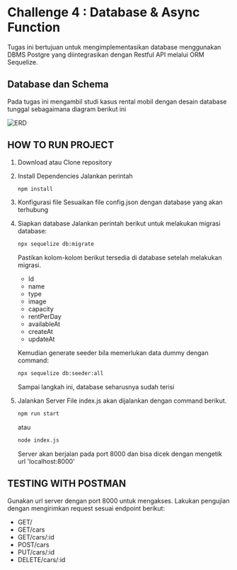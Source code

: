 # Challenge 4 : Database & Async Function

Tugas ini bertujuan untuk mengimplementasikan database menggunakan DBMS Postgre yang diintegrasikan dengan Restful API melalui ORM Sequelize.

## Database dan Schema

Pada tugas ini mengambil studi kasus rental mobil dengan desain database tunggal sebagaimana diagram berikut ini

![ERD](github.com/Luthfiyanto/mySIB/Chapter4/data/erd.png)

## HOW TO RUN PROJECT

1. Download atau Clone repository
2. Install Dependencies
   Jalankan perintah
   
   ```bash
   npm install
   ```

3. Konfigurasi file
   Sesuaikan file config.json dengan database yang akan terhubung
4. Siapkan database
   Jalankan perintah berikut untuk melakukan migrasi database:

   ```bash
   npx sequelize db:migrate
   ```

   Pastikan kolom-kolom berikut tersedia di database setelah melakukan migrasi.
   
   - Id
   - name
   - type
   - image
   - capacity
   - rentPerDay
   - availableAt
   - createAt
   - updateAt
   
   Kemudian generate seeder bila memerlukan data dummy dengan command:
   
   ```bash
   npx sequelize db:seeder:all
   ```
   
   Sampai langkah ini, database seharusnya sudah terisi 
5. Jalankan Server
   File index.js akan dijalankan dengan command berikut.
   
   ```bash
   npm run start
   ```
   
   atau
   
   ```bash
   node index.js
   ```
   
   Server akan berjalan pada port 8000 dan bisa dicek dengan mengetik url 'localhost:8000'

## TESTING WITH POSTMAN

Gunakan url server dengan port 8000 untuk mengakses.
Lakukan pengujian dengan mengirimkan request sesuai endpoint berikut:

- GET/
- GET/cars
- GET/cars/:id
- POST/cars
- PUT/cars/:id
- DELETE/cars/:id
